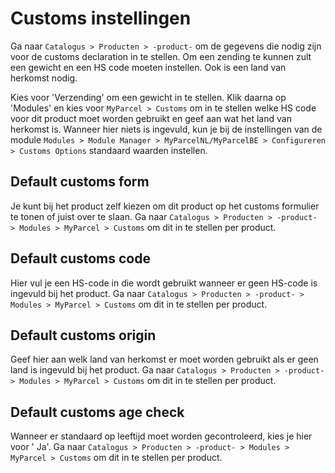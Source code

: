 # Customs instellingen

Ga naar `Catalogus > Producten > -product-` om de gegevens die nodig zijn voor
de customs declaration in te stellen. Om een zending te kunnen zult een gewicht
en een HS code moeten instellen. Ook is een land van herkomst nodig.

<MPImg src="/documentation/prestashop/prestashop-customs-settings.svg" alt="PrestaShop custom settings" />

Kies voor 'Verzending' om een gewicht in te stellen. Klik daarna op 'Modules' en
kies voor `MyParcel > Customs` om in te stellen welke HS code voor dit product
moet worden gebruikt en geef aan wat het land van herkomst is. Wanneer hier
niets is ingevuld, kun je bij de instellingen van de
module `Modules > Module Manager > MyParcelNL/MyParcelBE > Configureren > Customs Options`
standaard waarden instellen.

## Default customs form

Je kunt bij het product zelf kiezen om dit product op het customs formulier te
tonen of juist over te slaan. Ga
naar `Catalogus > Producten > -product- > Modules > MyParcel > Customs` om dit
in te stellen per product.

## Default customs code

Hier vul je een HS-code in die wordt gebruikt wanneer er geen HS-code is
ingevuld bij het product. Ga
naar `Catalogus > Producten > -product- > Modules > MyParcel > Customs` om dit
in te stellen per product.

## Default customs origin

Geef hier aan welk land van herkomst er moet worden gebruikt als er geen land is
ingevuld bij het product. Ga
naar `Catalogus > Producten > -product- > Modules > MyParcel > Customs` om dit
in te stellen per product.

## Default customs age check

Wanneer er standaard op leeftijd moet worden gecontroleerd, kies je hier voor '
Ja'. Ga naar `Catalogus > Producten > -product- > Modules > MyParcel > Customs`
om dit in te stellen per product.
